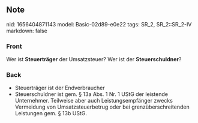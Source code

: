 ## Note
nid: 1656404871143
model: Basic-02d89-e0e22
tags: SR_2, SR_2::SR_2-IV
markdown: false

### Front
Wer ist <b>Steuerträger</b> der Umsatzsteuer? Wer ist der
<b>Steuerschuldner</b>?

### Back
<ul>
  <li>Steuerträger ist der Endverbraucher
  <li>Steuerschuldner ist gem. § 13a Abs. 1 Nr. 1 UStG der
  leistende Unternehmer. Teilweise aber auch Leistungsempfänger
  zwecks Vermeidung von Umsatzsteuerbetrug oder bei
  grenzüberschreitenden Leistungen gem. § 13b UStG.
</ul>
